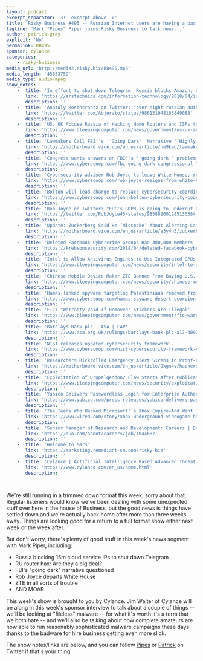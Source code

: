 ```yaml
---
layout: podcast
excerpt_separator: '<!--excerpt-above-->'
title: 'Risky Business #495 -- Russian Internet users are having a bad time'
tagline: 'Mark "Pipes" Piper joins Risky Business to talk news...'
author: patrick-gray
explicit: 'No'
permalink: RB495
sponsor: cylance
categories:
    - risky-business
media_url: 'http://media2.risky.biz/RB495.mp3'
media_length: '45053759'
media_type: audio/mpeg
show_notes:
    -  title: 'In effort to shut down Telegram, Russia blocks Amazon, Google network addresses | Ars Technica'
       link: 'https://arstechnica.com/information-technology/2018/04/in-effort-to-shut-down-telegram-russia-blocks-amazon-google-network-addresses/'
       description: '' 
    -  title: 'Anatoly Rosencrantz on Twitter: "over night russian authorities are blocking about 2 000 000 IPs of Amazon and Google. Everyone thought it’s a mistake, until RKN head Zharov confirmed it is not. Tactics: to force Google and Amazon push Telegram out of their clouds by blocking basically whole cloud for Russia… https://t.co/8bZOtMENbp"'
       link: 'https://twitter.com/Abjurato/status/986131948165849088'
       description: '' 
    -  title: 'US, UK Accuse Russia of Hacking Home Routers and ISPs to Conduct MitM Attacks'
       link: 'https://www.bleepingcomputer.com/news/government/us-uk-accuse-russia-of-hacking-home-routers-and-isps-to-conduct-mitm-attacks/'
       description: '' 
    -  title: 'Lawmakers Call FBI''s ''Going Dark'' Narrative ''Highly Questionable'' After Motherboard Shows Cops Can Easily Hack iPhones - Motherboard'
       link: 'https://motherboard.vice.com/en_us/article/ne9ked/lawmakers-going-dark-questionable-motherboard-investigation'
       description: '' 
    -  title: 'Congress wants answers on FBI''s ''going dark'' problem in wake of DOJ IG report'
       link: 'https://www.cyberscoop.com/fbi-going-dark-congressional-letter-encryption/'
       description: '' 
    -  title: 'Cybersecurity adviser Rob Joyce to leave White House, return to NSA'
       link: 'https://www.cyberscoop.com/rob-joyce-resigns-from-white-house/'
       description: '' 
    -  title: 'Bolton will lead charge to replace cybersecurity coordinator, DHS secretary says'
       link: 'https://www.cyberscoop.com/john-bolton-cybersecurity-coordinator-kirstjen-nielsen-rob-joyce/'
       description: '' 
    -  title: 'Rob Joyce on Twitter: "EU''s GDPR is going to undercut a key tool for identifying malicious domains on the internet. WHOIS database will be noncompliant, or have to purge the data that makes it useful to find bad actors. @briankrebs is spot on. Cyber criminals are celebrating GDPR.… https://t.co/FfYHhERdTY"'
       link: 'https://twitter.com/RobJoyce45/status/985882601285136384'
       description: '' 
    -  title: 'Update: Zuckerberg Said He ‘Misspoke’ About Alerting Campaigns to Russian Hacking Attempts - Motherboard'
       link: 'https://motherboard.vice.com/en_us/article/a3y4n5/zuckerberg-facebook-identified-notified-campaigns-russian-hackers-in-2016'
       description: '' 
    -  title: 'Deleted Facebook Cybercrime Groups Had 300,000 Members — Krebs on Security'
       link: 'https://krebsonsecurity.com/2018/04/deleted-facebook-cybercrime-groups-had-300000-members/'
       description: '' 
    -  title: 'Intel to Allow Antivirus Engines to Use Integrated GPUs for Malware Scanning'
       link: 'https://www.bleepingcomputer.com/news/security/intel-to-allow-antivirus-engines-to-use-integrated-gpus-for-malware-scanning/'
       description: '' 
    -  title: 'Chinese Mobile Device Maker ZTE Banned From Buying U.S. Goods'
       link: 'https://www.bleepingcomputer.com/news/security/chinese-mobile-device-maker-zte-banned-from-buying-us-goods/'
       description: '' 
    -  title: 'Hamas-linked spyware targeting Palestinians removed from Google Play store'
       link: 'https://www.cyberscoop.com/hamas-spyware-desert-scorpion-apt-c-23-google-play-lookout/'
       description: '' 
    -  title: 'FTC: "Warranty Void If Removed" Stickers Are Illegal'
       link: 'https://www.bleepingcomputer.com/news/government/ftc-warranty-void-if-removed-stickers-are-illegal/'
       description: '' 
    -  title: 'Barclays Bank plc - ASA | CAP'
       link: 'https://www.asa.org.uk/rulings/barclays-bank-plc-a17-409277.html'
       description: '' 
    -  title: 'NIST releases updated cybersecurity framework'
       link: 'https://www.cyberscoop.com/nist-cybersecurity-framework-version-1-1/'
       description: '' 
    -  title: 'Researchers Rickrolled Emergency Alert Sirens in Proof-of-Concept Hack - Motherboard'
       link: 'https://motherboard.vice.com/en_us/article/9kgn4v/hackers-take-over-san-franciscos-emergency-sirens'
       description: '' 
    -  title: 'Exploitation of Drupalgeddon2 Flaw Starts After Publication of PoC Code'
       link: 'https://www.bleepingcomputer.com/news/security/exploitation-of-drupalgeddon2-flaw-starts-after-publication-of-poc-code/'
       description: '' 
    -  title: 'Yubico Delivers Passwordless Login for Enterprise Authentication on Windows 10 Devices | Yubico'
       link: 'https://www.yubico.com/press-releases/yubico-delivers-passwordless-login-enterprise-authentication-windows-10-devices/'
       description: '' 
    -  title: 'The Teens Who Hacked Microsoft''s Xbox Empire—And Went Too Far | WIRED'
       link: 'https://www.wired.com/story/xbox-underground-videogame-hackers/'
       description: '' 
    -  title: 'Senior Manager of Research and Development: Careers | Duo Security'
       link: 'https://duo.com/about/careers/job/1044687'
       description: '' 
    -  title: 'Welcome to Mars'
       link: 'https://marketing.remediant-sm.com/risky-biz'
       description: '' 
    -  title: 'Cylance | Artificial Intelligence Based Advanced Threat Prevention'
       link: 'https://www.cylance.com/en_us/home.html'
       description: '' 

---
```

We're still running in a trimmed down format this week, sorry about that. Regular listeners would know we've been dealing with some unexpected stuff over here in the house of Business, but the good news is things have settled down and we're actually back home after more than three weeks away. Things are looking good for a return to a full format show either next week or the week after.

But don't worry, there's plenty of good stuff in this week's news segment with Mark Piper, including:

* Russia blocking 15m cloud service IPs to shut down Telegram
* RU router hax: Are they a big deal?
* FBI's "going dark" narrative questioned
* Rob Joyce departs White House
* ZTE in all sorts of trouble
* AND MOAR

This week's show is brought to you by Cylance. Jim Walter of Cylance will be along in this week's sponsor interview to talk about a couple of things -- we'll be looking at "fileless" malware -- for what it's worth it's a term that we both hate -- and we'll also be talking about how complete amateurs are now able to run reasonably sophisticated malware campaigns these days thanks to the badware for hire business getting even more slick.

The show notes/links are below, and you can follow <a href='https://twitter.com/dotslashpipe'>Pipes</a> or <a href='https://twitter.com/riskybusiness'>Patrick</a> on Twitter if that's your thing.

